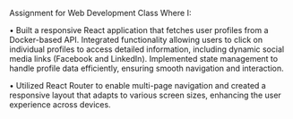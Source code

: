 Assignment for Web Development Class Where I: 

• Built a responsive React application that fetches user profiles from a Docker-based API. Integrated functionality
allowing users to click on individual profiles to access detailed information, including dynamic social media links
(Facebook and LinkedIn). Implemented state management to handle profile data efficiently, ensuring smooth
navigation and interaction.

• Utilized React Router to enable multi-page navigation and created a responsive layout that adapts to various screen
sizes, enhancing the user experience across devices.
